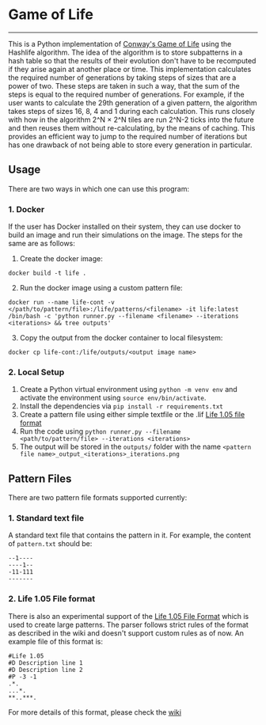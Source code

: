 # Game of Life
----

This is a Python implementation of [Conway's Game of Life](https://en.wikipedia.org/wiki/Conway%27s_Game_of_Life) using the Hashlife algorithm. The idea of the algorithm is to store subpatterns in a hash table so that the results of their evolution don't have to be recomputed if they arise again at another place or time. This implementation calculates the required number of generations by taking steps of sizes that are a power of two. These steps are taken in such a way, that
the sum of the steps is equal to the required number of generations. For example, if the user wants to calculate the 29th generation of a given pattern, the algorithm takes steps of sizes 16, 8, 4 and 1 during each calculation. This runs closely with how in the algorithm 2^N × 2^N tiles are run 2^N-2 ticks into the future and then reuses them without re-calculating, by the means of caching. This provides an efficient way to jump to the required number of iterations but has one drawback of not
being able to store every generation in particular.

## Usage

There are two ways in which one can use this program:

### 1. Docker

If the user has Docker installed on their system, they can use docker to build an image and run their simulations on the image. The steps for the same are as follows:

1. Create the docker image:
 ```
 docker build -t life .
 ```
2. Run the docker image using a custom pattern file:
```
docker run --name life-cont -v </path/to/pattern/file>:/life/patterns/<filename> -it life:latest /bin/bash -c 'python runner.py --filename <filename> --iterations <iterations> && tree outputs'
```
3. Copy the output from the docker container to local filesystem:
```
docker cp life-cont:/life/outputs/<output image name>
```

### 2. Local Setup

1. Create a Python virtual environment using `python -m venv env` and activate the environment using `source env/bin/activate`.
2. Install the dependencies via `pip install -r requirements.txt`
3. Create a pattern file using either simple textfile or the .lif [Life 1.05 file format](https://www.conwaylife.com/wiki/Life_1.05)
4. Run the code using `python runner.py --filename <path/to/pattern/file> --iterations <iterations>`
5. The output will be stored in the `outputs/` folder with the name `<pattern file name>_output_<iterations>_iterations.png`

## Pattern Files

There are two pattern file formats supported currently:

### 1. Standard text file

A standard text file that contains the pattern in it. For example, the content of `pattern.txt` should be:
```
--1----
----1--
-11-111
-------
```

### 2. Life 1.05 File format

There is also an experimental support of the [Life 1.05 File Format](https://www.conwaylife.com/wiki/Life_1.05) which is used to create large patterns. The parser follows strict rules of the format as described in the wiki and doesn't support custom rules as of now. An example file of this format is:

```
#Life 1.05
#D Description line 1
#D Description line 2
#P -3 -1
.*.
...*.
**..***.
```

For more details of this format, please check the [wiki](https://www.conwaylife.com/wiki/Life_1.05)
